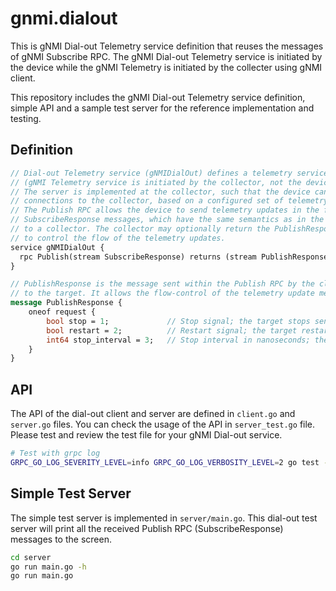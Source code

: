 # gnmi.dialout

This is gNMI Dial-out Telemetry service definition that reuses the messages of gNMI Subscribe RPC.
The gNMI Dial-out Telemetry service is initiated by the device while the gNMI Telemetry is initiated by the collecter using gNMI client.

This repository includes the gNMI Dial-out Telemetry service definition, simple API and a sample test server for the reference implementation and testing.

## Definition

```proto
// Dial-out Telemetry service (gNMIDialOut) defines a telemetry service initiated by the device. 
// (gNMI Telemetry service is initiated by the collector, not the device.)
// The server is implemented at the collector, such that the device can initiate 
// connections to the collector, based on a configured set of telemetry subscriptions.
// The Publish RPC allows the device to send telemetry updates in the form of 
// SubscribeResponse messages, which have the same semantics as in the gNMI Subscribe RPC, 
// to a collector. The collector may optionally return the PublishResponse message 
// to control the flow of the telemetry updates.
service gNMIDialOut {
  rpc Publish(stream SubscribeResponse) returns (stream PublishResponse);
}

// PublishResponse is the message sent within the Publish RPC by the client (collector) 
// to the target. It allows the flow-control of the telemetry update messages.
message PublishResponse {
    oneof request {
        bool stop = 1;             // Stop signal; the target stops sending the update immediately.
        bool restart = 2;          // Restart signal; the target restart sending the update immediately.
        int64 stop_interval = 3;   // Stop interval in nanoseconds; the target doesn't send any of the updates in this interval.
    }
}
```

## API

The API of the dial-out client and server are defined in `client.go` and `server.go` files.
You can check the usage of the API in `server_test.go` file. Please test and review the test file for your gNMI Dial-out service.

```bash
# Test with grpc log
GRPC_GO_LOG_SEVERITY_LEVEL=info GRPC_GO_LOG_VERBOSITY_LEVEL=2 go test -v -run TestTLS
```

## Simple Test Server

The simple test server is implemented in `server/main.go`. This dial-out test server will print all the received Publish RPC (SubscribeResponse) messages to the screen.

```bash
cd server
go run main.go -h
go run main.go
```
